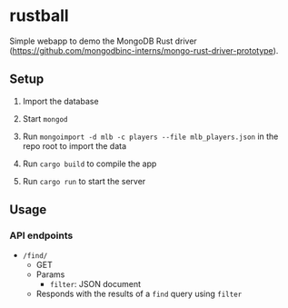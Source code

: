 rustball
========

Simple webapp to demo the MongoDB Rust driver (https://github.com/mongodbinc-interns/mongo-rust-driver-prototype).

Setup
-----

1.	Import the database

2.	Start `mongod`

3.	Run `mongoimport -d mlb -c players --file mlb_players.json` in the repo root to import the data

4.	Run `cargo build` to compile the app

5.	Run `cargo run` to start the server

Usage
-----

### API endpoints

-	`/find/`
	-	GET
	-	Params
		-	`filter`: JSON document
	-	Responds with the results of a `find` query using `filter`

